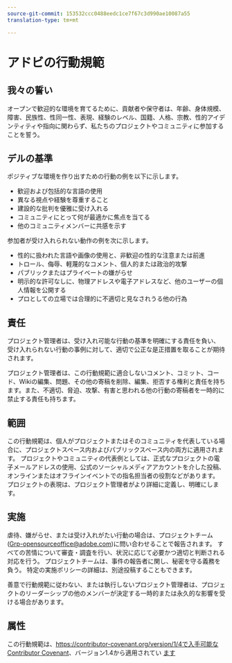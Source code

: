 ```yaml
---
source-git-commit: 153532ccc0488eedc1ce7f67c3d990ae10087a55
translation-type: tm+mt

---
```

# アドビの行動規範

## 我々の誓い

オープンで歓迎的な環境を育てるために、貢献者や保守者は、年齢、身体規模、障害、民族性、性同一性、表現、経験のレベル、国籍、人格、宗教、性的アイデンティティや指向に関わらず、私たちのプロジェクトやコミュニティに参加することを誓う。

## デルの基準

ポジティブな環境を作り出すための行動の例を以下に示します。

* 歓迎および包括的な言語の使用
* 異なる視点や経験を尊重すること
* 建設的な批判を優雅に受け入れる
* コミュニティにとって何が最適かに焦点を当てる
* 他のコミュニティメンバーに共感を示す

参加者が受け入れられない動作の例を次に示します。

* 性的に扱われた言語や画像の使用と、非歓迎の性的な注意または前進
* トロール、侮辱、軽蔑的なコメント、個人的または政治的攻撃
* パブリックまたはプライベートの嫌がらせ
* 明示的な許可なしに、物理アドレスや電子アドレスなど、他のユーザーの個人情報を公開する
* プロとしての立場では合理的に不適切と見なされうる他の行為

## 責任

プロジェクト管理者は、受け入れ可能な行動の基準を明確にする責任を負い、受け入れられない行動の事例に対して、適切で公正な是正措置を取ることが期待されます。

プロジェクト管理者は、この行動規範に適合しないコメント、コミット、コード、Wikiの編集、問題、その他の寄稿を削除、編集、拒否する権利と責任を持ちます。また、不適切、脅迫、攻撃、有害と思われる他の行動の寄稿者を一時的に禁止する責任も持ちます。

## 範囲

この行動規範は、個人がプロジェクトまたはそのコミュニティを代表している場合に、プロジェクトスペース内およびパブリックスペース内の両方に適用されます。 プロジェクトやコミュニティの代表例としては、正式なプロジェクトの電子メールアドレスの使用、公式のソーシャルメディアアカウントを介した投稿、オンラインまたはオフラインイベントでの指名担当者の役割などがあります。 プロジェクトの表現は、プロジェクト管理者がより詳細に定義し、明確にします。

## 実施

虐待、嫌がらせ、または受け入れがたい行動の場合は、プロジェクトチーム(Grp-opensourceoffice@adobe.com)に問い合わせることで報告されます。 すべての苦情について審査・調査を行い、状況に応じて必要かつ適切と判断される対応を行う。 プロジェクトチームは、事件の報告者に関し、秘密を守る義務を負う。
特定の実施ポリシーの詳細は、別途投稿することもできます。

善意で行動規範に従わない、または執行しないプロジェクト管理者は、プロジェクトのリーダーシップの他のメンバーが決定する一時的または永久的な影響を受ける場合があります。

## 属性

この行動規範は、https://contributor-covenant.org/version/1/4で入手可能な [Contributor Covenant](https://contributor-covenant.org)、バージョン1.4から適用されてい [ます](https://contributor-covenant.org/version/1/4/)
